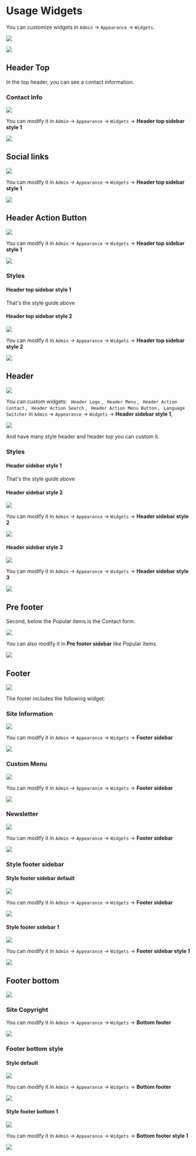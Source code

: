 # Usage Widgets

You can customize widgets in `Admin` -> `Appearance` -> `Widgets`.

![](./images/widgets/1.png)

![](./images/widgets/2.png)

## Header Top

In the top header, you can see a contact information.

### Contact Info

![](./images/widgets/3.png)

You can modify it in `Admin` -> `Appearance` -> `Widgets` -> **Header top sidebar style 1**

![](./images/widgets/4.png)

## Social links

![](./images/widgets/5.png)

You can modify it in `Admin` -> `Appearance` -> `Widgets` -> **Header top sidebar style 1**

![](./images/widgets/6.png)

## Header Action Button

![](./images/widgets/7.png)

You can modify it in `Admin` -> `Appearance` -> `Widgets` -> **Header top sidebar style 1**

![](./images/widgets/8.png)

### Styles

#### Header top sidebar style 1

That's the style guide above

#### Header top sidebar style 2

![](./images/widgets/29.png)

You can modify it in `Admin` -> `Appearance` -> `Widgets` -> **Header top sidebar style 2**

![](./images/widgets/30.png)

## Header

![](./images/widgets/9.png)

You can custom widgets: ` Header Logo` , ` Header Menu` , ` Header Action Contact` , ` Header Action Search` , ` Header Action Menu Button` , ` Language Switcher` in `Admin` -> `Appearance` -> `Widgets` -> **Header sidebar style 1**, 

![](./images/widgets/10.png)

And have many style header and header top you can custom it.

### Styles

#### Header sidebar style 1

That's the style guide above

#### Header sidebar style 2

![](./images/widgets/31.png)

You can modify it in `Admin` -> `Appearance` -> `Widgets` -> **Header sidebar style 2**

![](./images/widgets/32.png)

#### Header sidebar style 3

![](./images/widgets/33.png)

You can modify it in `Admin` -> `Appearance` -> `Widgets` -> **Header sidebar style 3**

![](./images/widgets/34.png)

## Pre footer

Second, below the Popular items is the Contact form.

![](./images/widgets/11.png)

You can also modify it in **Pre footer sidebar** like Popular items.

![](./images/widgets/12.png)

## Footer

![](./images/widgets/13.png)

The footer includes the following widget:

### Site Information

![](./images/widgets/14.png)

You can modify it in `Admin` -> `Appearance` -> `Widgets` -> **Footer sidebar**

![](./images/widgets/15.png)

### Custom Menu

![](./images/widgets/16.png)

You can modify it in `Admin` -> `Appearance` -> `Widgets` -> **Footer sidebar**

![](./images/widgets/17.png)

### Newsletter

![](./images/widgets/18.png)

You can modify it in `Admin` -> `Appearance` -> `Widgets` -> **Footer sidebar**

![](./images/widgets/19.png)

### Style footer sidebar

#### Style footer sidebar default

![](./images/widgets/13.png)

You can modify it in `Admin` -> `Appearance` -> `Widgets` -> **Footer sidebar**

![](./images/widgets/26.png)

#### Style footer sidebar 1

![](./images/widgets/27.png)

You can modify it in `Admin` -> `Appearance` -> `Widgets` -> **Footer sidebar style 1**

![](./images/widgets/28.png)

## Footer bottom

![](./images/widgets/20.png)

### Site Copyright

You can modify it in `Admin` -> `Appearance` -> `Widgets` -> **Bottom footer**

![](./images/widgets/21.png)

### Footer bottom style

#### Style default

![](./images/widgets/22.png)

You can modify it in `Admin` -> `Appearance` -> `Widgets` -> **Bottom footer**

![](./images/widgets/23.png)

#### Style footer bottom 1

![](./images/widgets/24.png)

You can modify it in `Admin` -> `Appearance` -> `Widgets` -> **Bottom footer style 1**

![](./images/widgets/25.png)